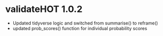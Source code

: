# validateHOT 1.0.2

* Updated tidyverse logic and switched from summarise() to reframe()
* updated prob_scores() function for individual probability scores
